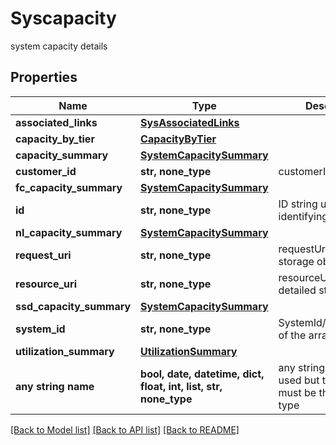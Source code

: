 # Syscapacity

system capacity details

## Properties
Name | Type | Description | Notes
------------ | ------------- | ------------- | -------------
**associated_links** | [**SysAssociatedLinks**](SysAssociatedLinks.md) |  | [optional] 
**capacity_by_tier** | [**CapacityByTier**](CapacityByTier.md) |  | [optional] 
**capacity_summary** | [**SystemCapacitySummary**](SystemCapacitySummary.md) |  | [optional] 
**customer_id** | **str, none_type** | customerId | [optional] 
**fc_capacity_summary** | [**SystemCapacitySummary**](SystemCapacitySummary.md) |  | [optional] 
**id** | **str, none_type** | ID string uniquely identifying the object. | [optional] 
**nl_capacity_summary** | [**SystemCapacitySummary**](SystemCapacitySummary.md) |  | [optional] 
**request_uri** | **str, none_type** | requestUri for detailed storage object | [optional] 
**resource_uri** | **str, none_type** | resourceUri for detailed storage object | [optional] 
**ssd_capacity_summary** | [**SystemCapacitySummary**](SystemCapacitySummary.md) |  | [optional] 
**system_id** | **str, none_type** | SystemId/serialNumber of the array. | [optional] 
**utilization_summary** | [**UtilizationSummary**](UtilizationSummary.md) |  | [optional] 
**any string name** | **bool, date, datetime, dict, float, int, list, str, none_type** | any string name can be used but the value must be the correct type | [optional]

[[Back to Model list]](../README.md#documentation-for-models) [[Back to API list]](../README.md#documentation-for-api-endpoints) [[Back to README]](../README.md)


